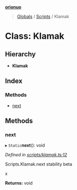 **[orionuo](../README.md)**

> [Globals](../globals.md) / [Scripts](../modules/scripts.md) / Klamak

# Class: Klamak

## Hierarchy

* **Klamak**

## Index

### Methods

* [next](scripts.klamak.md#next)

## Methods

### next

▸ `Static`**next**(): void

*Defined in [scripts/klamak.ts:12](https://github.com/msviha/orionuo/blob/b1a86be/src/scripts/klamak.ts#L12)*

Scripts.Klamak.next
stability beta

x

**Returns:** void
